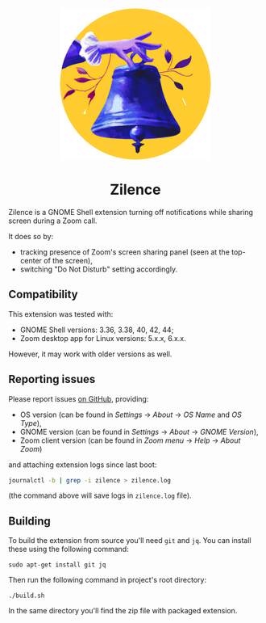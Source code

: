 <div align="center">
<img src="./assets/logo.png" alt="Logo" style="width: 300px" />
<h1>Zilence</h1>
</div>

Zilence is a GNOME Shell extension turning off notifications while sharing screen during a Zoom call.

It does so by:

* tracking presence of Zoom's screen sharing panel (seen at the top-center of the screen),
* switching "Do Not Disturb" setting accordingly.

## Compatibility

This extension was tested with:

* GNOME Shell versions: 3.36, 3.38, 40, 42, 44;
* Zoom desktop app for Linux versions: 5.x.x, 6.x.x.

However, it may work with older versions as well.

## Reporting issues

Please report issues [on GitHub](https://github.com/apankowski/zilence/issues), providing:

* OS version (can be found in _Settings_ → _About_ → _OS Name_ and _OS Type_),
* GNOME version (can be found in _Settings_ → _About_ → _GNOME Version_),
* Zoom client version (can be found in _Zoom menu_ → _Help_ → _About Zoom_)

and attaching extension logs since last boot:

```bash
journalctl -b | grep -i zilence > zilence.log
```

(the command above will save logs in `zilence.log` file).

## Building

To build the extension from source you'll need `git` and `jq`. You can install these using the following command:

```shell
sudo apt-get install git jq
```

Then run the following command in project's root directory:

```shell
./build.sh
```

In the same directory you'll find the zip file with packaged extension.
